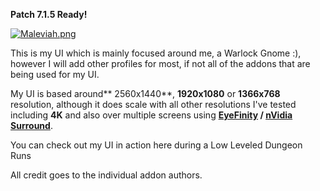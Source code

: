 **Patch 7.1.5 Ready!**


[![Maleviah.png](https://s17.postimg.org/418jkue27/Maleviah.png)](https://postimg.org/image/hi5i3podn/)

This is my UI which is mainly focused around me, a Warlock Gnome :), however I will add other profiles for most, if not all of the addons that are being used for my UI.

My UI is based around** 2560x1440**, **1920x1080** or **1366x768** resolution, although it does scale with all other resolutions I've tested including **4K** and also over multiple screens using **[EyeFinity](https://en.wikipedia.org/wiki/AMD_Eyefinity) / [nVidia Surround](https://en.wikipedia.org/wiki/Multi-monitor#Nvidia_Surround)**.

You can check out my UI in action here during a Low Leveled Dungeon Runs

All credit goes to the individual addon authors.
